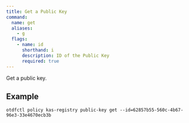 ```yaml
---
title: Get a Public Key
command:
  name: get
  aliases:
    - g
  flags:
    - name: id
      shorthand: i
      description: ID of the Public Key
      required: true
---
```


Get a public key.

## Example

```shell
otdfctl policy kas-registry public-key get --id=62857b55-560c-4b67-96e3-33e4670ecb3b
```
